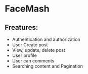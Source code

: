 # FaceMash
## Freatures:
  - Authentication and authorization
  - User Create post
  - View, update, delete post
  - User profile
  - User can comments
  - Searching content and Pagination
